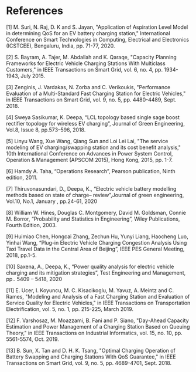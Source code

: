 # References
[1] M. Suri, N. Raj, D. K and S. Jayan, "Application of Aspiration Level Model in determining QoS for an EV battery charging station," International Conference on Smart Technologies in Computing, Electrical and Electronics (ICSTCEE), Bengaluru, India, pp. 71-77, 2020.

[2]	S. Bayram, A. Tajer, M. Abdallah and K. Qaraqe, "Capacity Planning Frameworks for Electric Vehicle Charging Stations With Multiclass Customers," in IEEE Transactions on Smart Grid, vol. 6, no. 4, pp. 1934-1943, July 2015.

[3]	Zenginis, J. Vardakas, N. Zorba and C. Verikoukis, "Performance Evaluation of a Multi-Standard Fast Charging Station for Electric Vehicles," in IEEE Transactions on Smart Grid, vol. 9, no. 5, pp. 4480-4489, Sept. 2018.

[4]	Sweya Sasikumar, K. Deepa, “LCL topology based single sage boost rectifier topology for wireless EV charging”, Journal of Green Engineering, Vol.8, Issue 8, pp.573–596, 2018. 

[5]	Linyu Wang, Xue Wang, Qiang Sun and Loi Lei Lai, "The service modeling of EV charging/swapping station and its cost benefit analysis," 10th International Conference on Advances in Power System Control, Operation & Management (APSCOM 2015), Hong Kong, 2015, pp. 1-7.

[6]	Hamdy A. Taha, “Operations Research”, Pearson publication, Ninth edition, 2011.

[7]	Thiruvonasundari, D., Deepa, K., “Electric vehicle battery modelling methods based on state of charge– review”,Journal of green engineering, Vol.10, No.1, January , pp.24-61, 2020

[8]	William W. Hines, Douglas C. Montgomery, David M. Goldsman, Connie M. Borror,   “Probability and Statistics in Engineering”, Wiley Publications, Fourth Edition, 2003.

[9]	Huimiao Chen, Hongcai Zhang, Zechun Hu, Yunyi Liang, Haocheng Luo, Yinhai Wang, “Plug-in Electric Vehicle Charging Congestion Analysis Using Taxi Travel Data in the Central Area of Beijing”, IEEE PES General Meeting, 2018, pp.1-5.

[10]	Saxena, A., Deepa, K., “Power quality analysis for electric vehicle charging and its mitigation strategies”, Test Engineering and Management, pp.. 5409 – 5418, 2020

[11]	E. Ucer, I. Koyuncu, M. C. Kisacikoglu, M. Yavuz, A. Meintz and C. Rames, "Modeling and Analysis of a Fast Charging Station and Evaluation of Service Quality for Electric Vehicles," in IEEE Transactions on Transportation Electrification, vol. 5, no. 1, pp. 215-225, March 2019.

[12]	F. Varshosaz, M. Moazzami, B. Fani and P. Siano, "Day-Ahead Capacity Estimation and Power Management of a Charging Station Based on Queuing Theory," in IEEE Transactions on Industrial Informatics, vol. 15, no. 10, pp. 5561-5574, Oct. 2019.

[13]	B. Sun, X. Tan and D. H. K. Tsang, "Optimal Charging Operation of Battery Swapping and Charging Stations With QoS Guarantee," in IEEE Transactions on Smart Grid, vol. 9, no. 5, pp. 4689-4701, Sept. 2018.
